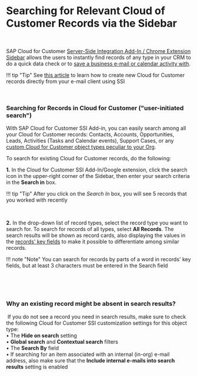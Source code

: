 # Searching for Relevant Cloud of Customer Records via the Sidebar  

&nbsp;

SAP Cloud for Customer [Server-Side Integration Add-In / Chrome Extension Sidebar](../Introduction/) allows the users to instantly find records of any type in your CRM to do a quick data check or to [save a business e-mail or calendar activity with](../Save-Dialog/).

!!! tip "Tip"
    See [this article](../Create-New-Records/) to learn how to create new Cloud for Customer records directly from your e-mail client using SSI

&nbsp;

### Searching for Records in Cloud for Customer ("user-initiated search")


With SAP Cloud for Customer SSI Add-in, you can easily search among all your Cloud for Customer records: Contacts, Accounts, Opportunities, Leads, Activities (Tasks and Calendar events), Support Cases, or any [custom Cloud for Customer object types peculiar to your Org](../How-to-Add-A-Custom-Object/).

To search for existing Cloud for Customer records, do the following:   

**1\.**  In the Cloud for Customer SSI Add-In/Google extension, click the search icon in the upper-right corner of the Sidebar, then enter your search criteria in the **Search in** box.   

!!! tip "Tip"
    After you click on the *Search In* box, you will see 5 records that you worked with recently

&nbsp;

**2\.**  In the drop-down list of record types, select the record type you want to search for. To search for records of all types, select **All Records**. The search results will be shown as record cards, also displaying the values in the [records' key fields](../How-to-Use-C4C-SSI/#3_cards_detailed_view_for_instant_reference) to make it possible to differentiate among similar records.  

!!! note "Note"
    You can search for records by parts of a word in records' key fields, but at least 3 characters must be entered in the Search field

&nbsp;
<!-- Animation doesn't exist
<details><summary>>>> Click to see an animation <<<</summary>
<p>
    <img src="..\..\assets\images\d33v4339jhl8k0cloudfrontnet\docs\assets\57398d2e903360669faf1f0a\images\5bd9fd9e04286356f0a54b30.gif">
</p>
</details>

&nbsp;
-->
&nbsp;

### Why an existing record might be absent in search results?

​    If you do not see a record you need in search results, make sure to check the following Cloud for Customer SSI customization settings for this object type:  
​    • The **Hide on search** setting  
​    • **Global search** and **Contextual search** filters  
​    • The **Search By** field  
​    • If searching for an item associated with an internal (in-org) e-mail address, also make sure that the **Include internal e-mails into search results** setting is enabled  

&nbsp;

